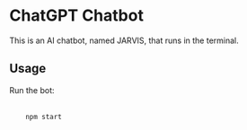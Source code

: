 # ChatGPT Chatbot

This is an AI chatbot, named JARVIS, that runs in the terminal.

## Usage

Run the bot:

######

        npm start
